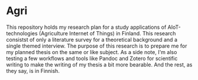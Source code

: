 # Agri

This repository holds my research plan for a study applications of AIoT-technologies (Agriculture Internet of Things) in Finland. 
This research consistst of only a literature survey for a theoretical background and a single themed interview. 
The purpose of this research is to prepare me for my planned thesis on the same or like subject.
As a side note, I'm also testing a few workflows and tools like Pandoc and Zotero for scientific writing to make the writing of my thesis a bit more bearable.
And the rest, as they say, is in Finnish.

